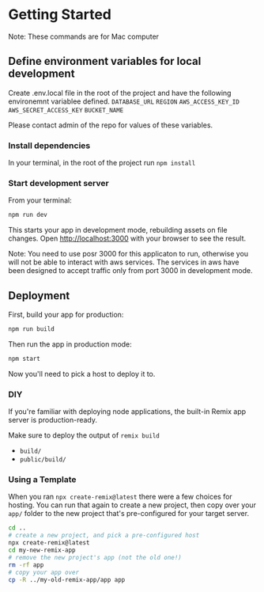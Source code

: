# Getting Started

Note: These commands are for Mac computer

## Define environment variables for local development

Create .env.local file in the root of the project and have the following environemnt variablee defined.
`DATABASE_URL`
`REGION`
`AWS_ACCESS_KEY_ID`
`AWS_SECRET_ACCESS_KEY`
`BUCKET_NAME`

Please contact admin of the repo for values of these variables.

### Install dependencies

In your terminal, in the root of the project run `npm install`

### Start development server

From your terminal:

```sh
npm run dev
```

This starts your app in development mode, rebuilding assets on file changes.
Open [http://localhost:3000](http://localhost:3000) with your browser to see the result.

Note: You need to use posr 3000 for this applicaton to run, otherwise you will not be able to interact with aws services. The services in aws have been designed to accept traffic only from port 3000 in development mode.

## Deployment

First, build your app for production:

```sh
npm run build
```

Then run the app in production mode:

```sh
npm start
```

Now you'll need to pick a host to deploy it to.

### DIY

If you're familiar with deploying node applications, the built-in Remix app server is production-ready.

Make sure to deploy the output of `remix build`

- `build/`
- `public/build/`

### Using a Template

When you ran `npx create-remix@latest` there were a few choices for hosting. You can run that again to create a new project, then copy over your `app/` folder to the new project that's pre-configured for your target server.

```sh
cd ..
# create a new project, and pick a pre-configured host
npx create-remix@latest
cd my-new-remix-app
# remove the new project's app (not the old one!)
rm -rf app
# copy your app over
cp -R ../my-old-remix-app/app app
```
